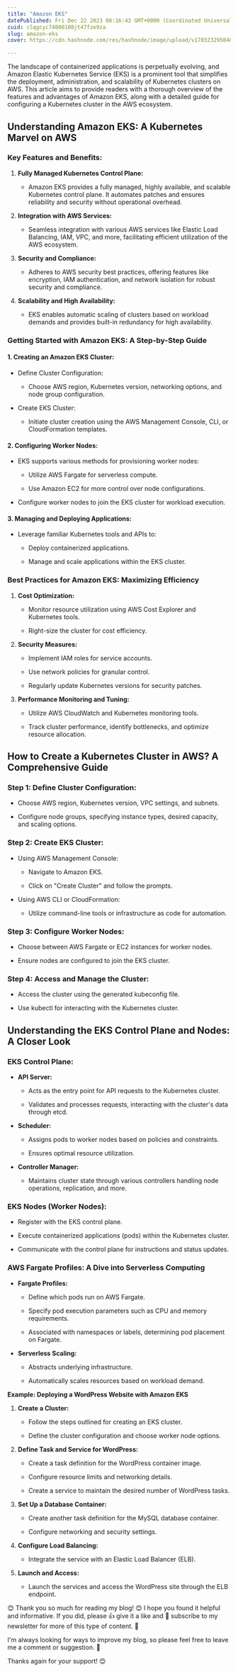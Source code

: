 ```yaml
---
title: "Amazon EKS"
datePublished: Fri Dec 22 2023 08:16:43 GMT+0000 (Coordinated Universal Time)
cuid: clqgcyc74000108jt47fze9za
slug: amazon-eks
cover: https://cdn.hashnode.com/res/hashnode/image/upload/v1703232950489/46718774-4cc0-4003-9d1c-40b63bda5320.png

---
```


The landscape of containerized applications is perpetually evolving, and Amazon Elastic Kubernetes Service (EKS) is a prominent tool that simplifies the deployment, administration, and scalability of Kubernetes clusters on AWS. This article aims to provide readers with a thorough overview of the features and advantages of Amazon EKS, along with a detailed guide for configuring a Kubernetes cluster in the AWS ecosystem.

## **Understanding Amazon EKS: A Kubernetes Marvel on AWS**

### **Key Features and Benefits:**

1. **Fully Managed Kubernetes Control Plane:**
    
    * Amazon EKS provides a fully managed, highly available, and scalable Kubernetes control plane. It automates patches and ensures reliability and security without operational overhead.
        
2. **Integration with AWS Services:**
    
    * Seamless integration with various AWS services like Elastic Load Balancing, IAM, VPC, and more, facilitating efficient utilization of the AWS ecosystem.
        
3. **Security and Compliance:**
    
    * Adheres to AWS security best practices, offering features like encryption, IAM authentication, and network isolation for robust security and compliance.
        
4. **Scalability and High Availability:**
    
    * EKS enables automatic scaling of clusters based on workload demands and provides built-in redundancy for high availability.
        

### **Getting Started with Amazon EKS: A Step-by-Step Guide**

#### **1\. Creating an Amazon EKS Cluster:**

* Define Cluster Configuration:
    
    * Choose AWS region, Kubernetes version, networking options, and node group configuration.
        
* Create EKS Cluster:
    
    * Initiate cluster creation using the AWS Management Console, CLI, or CloudFormation templates.
        

#### **2\. Configuring Worker Nodes:**

* EKS supports various methods for provisioning worker nodes:
    
    * Utilize AWS Fargate for serverless compute.
        
    * Use Amazon EC2 for more control over node configurations.
        
* Configure worker nodes to join the EKS cluster for workload execution.
    

#### **3\. Managing and Deploying Applications:**

* Leverage familiar Kubernetes tools and APIs to:
    
    * Deploy containerized applications.
        
    * Manage and scale applications within the EKS cluster.
        

### **Best Practices for Amazon EKS: Maximizing Efficiency**

1. **Cost Optimization:**
    
    * Monitor resource utilization using AWS Cost Explorer and Kubernetes tools.
        
    * Right-size the cluster for cost efficiency.
        
2. **Security Measures:**
    
    * Implement IAM roles for service accounts.
        
    * Use network policies for granular control.
        
    * Regularly update Kubernetes versions for security patches.
        
3. **Performance Monitoring and Tuning:**
    
    * Utilize AWS CloudWatch and Kubernetes monitoring tools.
        
    * Track cluster performance, identify bottlenecks, and optimize resource allocation.
        

## **How to Create a Kubernetes Cluster in AWS? A Comprehensive Guide**

### **Step 1: Define Cluster Configuration:**

* Choose AWS region, Kubernetes version, VPC settings, and subnets.
    
* Configure node groups, specifying instance types, desired capacity, and scaling options.
    

### **Step 2: Create EKS Cluster:**

* Using AWS Management Console:
    
    * Navigate to Amazon EKS.
        
    * Click on "Create Cluster" and follow the prompts.
        
* Using AWS CLI or CloudFormation:
    
    * Utilize command-line tools or infrastructure as code for automation.
        

### **Step 3: Configure Worker Nodes:**

* Choose between AWS Fargate or EC2 instances for worker nodes.
    
* Ensure nodes are configured to join the EKS cluster.
    

### **Step 4: Access and Manage the Cluster:**

* Access the cluster using the generated kubeconfig file.
    
* Use kubectl for interacting with the Kubernetes cluster.
    

## **Understanding the EKS Control Plane and Nodes: A Closer Look**

### **EKS Control Plane:**

* **API Server:**
    
    * Acts as the entry point for API requests to the Kubernetes cluster.
        
    * Validates and processes requests, interacting with the cluster's data through etcd.
        
* **Scheduler:**
    
    * Assigns pods to worker nodes based on policies and constraints.
        
    * Ensures optimal resource utilization.
        
* **Controller Manager:**
    
    * Maintains cluster state through various controllers handling node operations, replication, and more.
        

### **EKS Nodes (Worker Nodes):**

* Register with the EKS control plane.
    
* Execute containerized applications (pods) within the Kubernetes cluster.
    
* Communicate with the control plane for instructions and status updates.
    

### **AWS Fargate Profiles: A Dive into Serverless Computing**

* **Fargate Profiles:**
    
    * Define which pods run on AWS Fargate.
        
    * Specify pod execution parameters such as CPU and memory requirements.
        
    * Associated with namespaces or labels, determining pod placement on Fargate.
        
* **Serverless Scaling:**
    
    * Abstracts underlying infrastructure.
        
    * Automatically scales resources based on workload demand.
        

**Example: Deploying a WordPress Website with Amazon EKS**

1. **Create a Cluster:**
    
    * Follow the steps outlined for creating an EKS cluster.
        
    * Define the cluster configuration and choose worker node options.
        
2. **Define Task and Service for WordPress:**
    
    * Create a task definition for the WordPress container image.
        
    * Configure resource limits and networking details.
        
    * Create a service to maintain the desired number of WordPress tasks.
        
3. **Set Up a Database Container:**
    
    * Create another task definition for the MySQL database container.
        
    * Configure networking and security settings.
        
4. **Configure Load Balancing:**
    
    * Integrate the service with an Elastic Load Balancer (ELB).
        
5. **Launch and Access:**
    
    * Launch the services and access the WordPress site through the ELB endpoint.
        

😊 Thank you so much for reading my blog! 😊 I hope you found it helpful and informative. If you did, please 👍 give it a like and 💌 subscribe to my newsletter for more of this type of content. 💌

I'm always looking for ways to improve my blog, so please feel free to leave me a comment or suggestion. 💬

Thanks again for your support! 😊